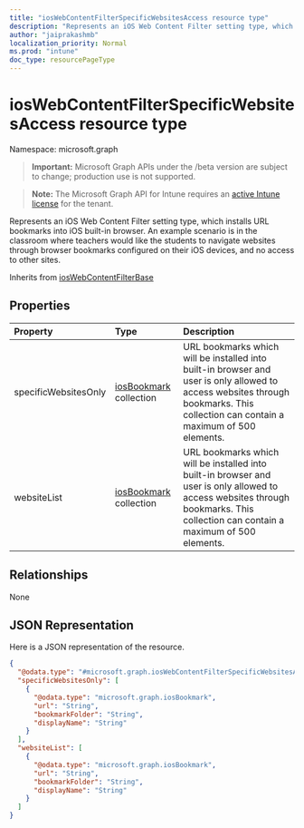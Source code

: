 ```yaml
---
title: "iosWebContentFilterSpecificWebsitesAccess resource type"
description: "Represents an iOS Web Content Filter setting type, which installs URL bookmarks into iOS built-in browser. An example scenario is in the classroom where teachers would like the students to navigate websites through browser bookmarks configured on their iOS devices, and no access to other sites."
author: "jaiprakashmb"
localization_priority: Normal
ms.prod: "intune"
doc_type: resourcePageType
---
```


# iosWebContentFilterSpecificWebsitesAccess resource type

Namespace: microsoft.graph

> **Important:** Microsoft Graph APIs under the /beta version are subject to change; production use is not supported.

> **Note:** The Microsoft Graph API for Intune requires an [active Intune license](https://go.microsoft.com/fwlink/?linkid=839381) for the tenant.

Represents an iOS Web Content Filter setting type, which installs URL bookmarks into iOS built-in browser. An example scenario is in the classroom where teachers would like the students to navigate websites through browser bookmarks configured on their iOS devices, and no access to other sites.


Inherits from [iosWebContentFilterBase](../resources/intune-deviceconfig-ioswebcontentfilterbase.md)

## Properties
|Property|Type|Description|
|:---|:---|:---|
|specificWebsitesOnly|[iosBookmark](../resources/intune-deviceconfig-iosbookmark.md) collection|URL bookmarks which will be installed into built-in browser and user is only allowed to access websites through bookmarks. This collection can contain a maximum of 500 elements.|
|websiteList|[iosBookmark](../resources/intune-deviceconfig-iosbookmark.md) collection|URL bookmarks which will be installed into built-in browser and user is only allowed to access websites through bookmarks. This collection can contain a maximum of 500 elements.|

## Relationships
None

## JSON Representation
Here is a JSON representation of the resource.
<!-- {
  "blockType": "resource",
  "@odata.type": "microsoft.graph.iosWebContentFilterSpecificWebsitesAccess"
}
-->
``` json
{
  "@odata.type": "#microsoft.graph.iosWebContentFilterSpecificWebsitesAccess",
  "specificWebsitesOnly": [
    {
      "@odata.type": "microsoft.graph.iosBookmark",
      "url": "String",
      "bookmarkFolder": "String",
      "displayName": "String"
    }
  ],
  "websiteList": [
    {
      "@odata.type": "microsoft.graph.iosBookmark",
      "url": "String",
      "bookmarkFolder": "String",
      "displayName": "String"
    }
  ]
}
```






